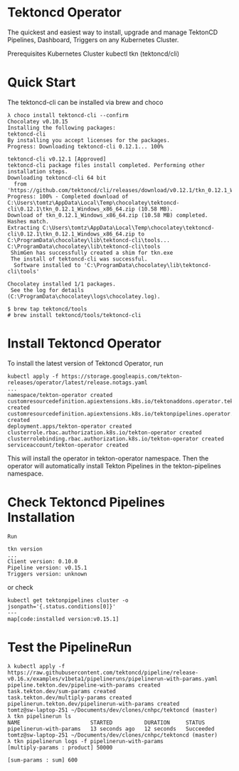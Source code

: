 # Tektoncd Operator
The quickest and easiest way to install, upgrade and manage TektonCD Pipelines, Dashboard, Triggers on any Kubernetes Cluster.

Prerequisites
Kubernetes Cluster
kubectl
tkn (tektoncd/cli)

# Quick Start

The tektoncd-cli can be installed via brew and choco

```
λ choco install tektoncd-cli --confirm
Chocolatey v0.10.15
Installing the following packages:
tektoncd-cli
By installing you accept licenses for the packages.
Progress: Downloading tektoncd-cli 0.12.1... 100%

tektoncd-cli v0.12.1 [Approved]
tektoncd-cli package files install completed. Performing other installation steps.
Downloading tektoncd-cli 64 bit
  from 'https://github.com/tektoncd/cli/releases/download/v0.12.1/tkn_0.12.1_Windows_x86_64.zip'
Progress: 100% - Completed download of C:\Users\tomtz\AppData\Local\Temp\chocolatey\tektoncd-cli\0.12.1\tkn_0.12.1_Windows_x86_64.zip (10.58 MB).
Download of tkn_0.12.1_Windows_x86_64.zip (10.58 MB) completed.
Hashes match.
Extracting C:\Users\tomtz\AppData\Local\Temp\chocolatey\tektoncd-cli\0.12.1\tkn_0.12.1_Windows_x86_64.zip to C:\ProgramData\chocolatey\lib\tektoncd-cli\tools...
C:\ProgramData\chocolatey\lib\tektoncd-cli\tools
 ShimGen has successfully created a shim for tkn.exe
 The install of tektoncd-cli was successful.
  Software installed to 'C:\ProgramData\chocolatey\lib\tektoncd-cli\tools'

Chocolatey installed 1/1 packages.
 See the log for details (C:\ProgramData\chocolatey\logs\chocolatey.log).
```

```
$ brew tap tektoncd/tools
# brew install tektoncd/tools/tektoncd-cli
```

# Install Tektoncd Operator
To install the latest version of Tektoncd Operator, run
```
kubectl apply -f https://storage.googleapis.com/tekton-releases/operator/latest/release.notags.yaml
...
namespace/tekton-operator created
customresourcedefinition.apiextensions.k8s.io/tektonaddons.operator.tekton.dev created
customresourcedefinition.apiextensions.k8s.io/tektonpipelines.operator.tekton.dev created
deployment.apps/tekton-operator created
clusterrole.rbac.authorization.k8s.io/tekton-operator created
clusterrolebinding.rbac.authorization.k8s.io/tekton-operator created
serviceaccount/tekton-operator created
```

This will install the operator in tekton-operator namespace. 
Then the operator will automatically install Tekton Pipelines in the tekton-pipelines namespace.

# Check Tektoncd Pipelines Installation
```
Run

tkn version
...
Client version: 0.10.0
Pipeline version: v0.15.1
Triggers version: unknown
```

or check
```
kubectl get tektonpipelines cluster -o jsonpath='{.status.conditions[0]}'
---
map[code:installed version:v0.15.1]
```

# Test the PipelineRun

```
λ kubectl apply -f https://raw.githubusercontent.com/tektoncd/pipeline/release-v0.16.x/examples/v1beta1/pipelineruns/pipelinerun-with-params.yaml
pipeline.tekton.dev/pipeline-with-params created
task.tekton.dev/sum-params created
task.tekton.dev/multiply-params created
pipelinerun.tekton.dev/pipelinerun-with-params created
tomtz@sw-laptop-251 ~/Documents/dev/clones/cnhpc/tektoncd (master)
λ tkn pipelinerun ls
NAME                      STARTED          DURATION     STATUS
pipelinerun-with-params   13 seconds ago   12 seconds   Succeeded
tomtz@sw-laptop-251 ~/Documents/dev/clones/cnhpc/tektoncd (master)
λ tkn pipelinerun logs -f pipelinerun-with-params
[multiply-params : product] 50000

[sum-params : sum] 600
```